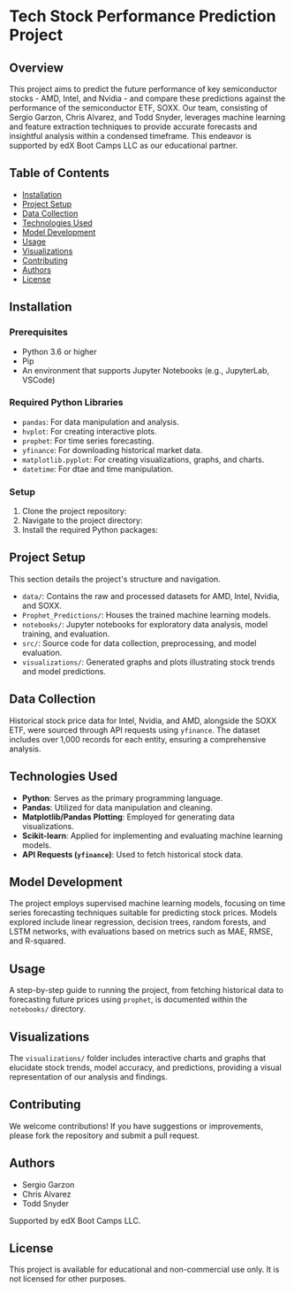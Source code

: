 # Tech Stock Performance Prediction Project

## Overview

This project aims to predict the future performance of key semiconductor stocks - AMD, Intel, and Nvidia - and compare these predictions against the performance of the semiconductor ETF, SOXX. Our team, consisting of Sergio Garzon, Chris Alvarez, and Todd Snyder, leverages machine learning and feature extraction techniques to provide accurate forecasts and insightful analysis within a condensed timeframe. This endeavor is supported by edX Boot Camps LLC as our educational partner.

## Table of Contents

- [Installation](#installation)
- [Project Setup](#project-setup)
- [Data Collection](#data-collection)
- [Technologies Used](#technologies-used)
- [Model Development](#model-development)
- [Usage](#usage)
- [Visualizations](#visualizations)
- [Contributing](#contributing)
- [Authors](#authors)
- [License](#license)

## Installation

### Prerequisites

- Python 3.6 or higher
- Pip
- An environment that supports Jupyter Notebooks (e.g., JupyterLab, VSCode)

### Required Python Libraries

- `pandas`: For data manipulation and analysis.
- `hvplot`: For creating interactive plots.
- `prophet`: For time series forecasting.
- `yfinance`: For downloading historical market data.
- `matplotlib.pyplot`: For creating visualizations, graphs, and charts.
- `datetime`: For dtae and time manipulation.

### Setup

1. Clone the project repository:
2. Navigate to the project directory:
3. Install the required Python packages:

## Project Setup

This section details the project's structure and navigation.

- `data/`: Contains the raw and processed datasets for AMD, Intel, Nvidia, and SOXX.
- `Prophet_Predictions/`: Houses the trained machine learning models.
- `notebooks/`: Jupyter notebooks for exploratory data analysis, model training, and evaluation.
- `src/`: Source code for data collection, preprocessing, and model evaluation.
- `visualizations/`: Generated graphs and plots illustrating stock trends and model predictions.

## Data Collection

Historical stock price data for Intel, Nvidia, and AMD, alongside the SOXX ETF, were sourced through API requests using `yfinance`. The dataset includes over 1,000 records for each entity, ensuring a comprehensive analysis.

## Technologies Used

- **Python**: Serves as the primary programming language.
- **Pandas**: Utilized for data manipulation and cleaning.
- **Matplotlib/Pandas Plotting**: Employed for generating data visualizations.
- **Scikit-learn**: Applied for implementing and evaluating machine learning models.
- **API Requests (`yfinance`)**: Used to fetch historical stock data.

## Model Development

The project employs supervised machine learning models, focusing on time series forecasting techniques suitable for predicting stock prices. Models explored include linear regression, decision trees, random forests, and LSTM networks, with evaluations based on metrics such as MAE, RMSE, and R-squared.

## Usage

A step-by-step guide to running the project, from fetching historical data to forecasting future prices using `prophet`, is documented within the `notebooks/` directory.

## Visualizations

The `visualizations/` folder includes interactive charts and graphs that elucidate stock trends, model accuracy, and predictions, providing a visual representation of our analysis and findings.

## Contributing

We welcome contributions! If you have suggestions or improvements, please fork the repository and submit a pull request.

## Authors

- Sergio Garzon
- Chris Alvarez
- Todd Snyder

Supported by edX Boot Camps LLC.

## License

This project is available for educational and non-commercial use only. It is not licensed for other purposes.


